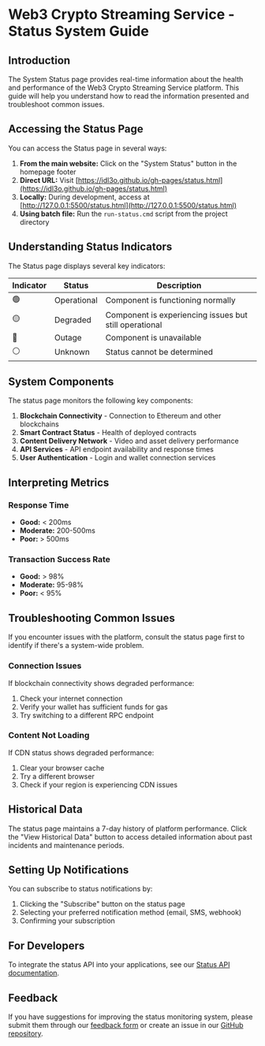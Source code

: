 # Web3 Crypto Streaming Service - Status System Guide

## Introduction

The System Status page provides real-time information about the health and performance of the Web3 Crypto Streaming Service platform. This guide will help you understand how to read the information presented and troubleshoot common issues.

## Accessing the Status Page

You can access the Status page in several ways:

1. **From the main website:** Click on the "System Status" button in the homepage footer
2. **Direct URL:** Visit [https://idl3o.github.io/gh-pages/status.html](https://idl3o.github.io/gh-pages/status.html)
3. **Locally:** During development, access at [http://127.0.0.1:5500/status.html](http://127.0.0.1:5500/status.html)
4. **Using batch file:** Run the `run-status.cmd` script from the project directory

## Understanding Status Indicators

The Status page displays several key indicators:

| Indicator | Status | Description |
|-----------|--------|-------------|
| 🟢 | Operational | Component is functioning normally |
| 🟡 | Degraded | Component is experiencing issues but still operational |
| 🔴 | Outage | Component is unavailable |
| ⚪ | Unknown | Status cannot be determined |

## System Components

The status page monitors the following key components:

1. **Blockchain Connectivity** - Connection to Ethereum and other blockchains
2. **Smart Contract Status** - Health of deployed contracts
3. **Content Delivery Network** - Video and asset delivery performance
4. **API Services** - API endpoint availability and response times
5. **User Authentication** - Login and wallet connection services

## Interpreting Metrics

### Response Time
* **Good:** < 200ms
* **Moderate:** 200-500ms
* **Poor:** > 500ms

### Transaction Success Rate
* **Good:** > 98%
* **Moderate:** 95-98%
* **Poor:** < 95%

## Troubleshooting Common Issues

If you encounter issues with the platform, consult the status page first to identify if there's a system-wide problem.

### Connection Issues
If blockchain connectivity shows degraded performance:
1. Check your internet connection
2. Verify your wallet has sufficient funds for gas
3. Try switching to a different RPC endpoint

### Content Not Loading
If CDN status shows degraded performance:
1. Clear your browser cache
2. Try a different browser
3. Check if your region is experiencing CDN issues

## Historical Data

The status page maintains a 7-day history of platform performance. Click the "View Historical Data" button to access detailed information about past incidents and maintenance periods.

## Setting Up Notifications

You can subscribe to status notifications by:

1. Clicking the "Subscribe" button on the status page
2. Selecting your preferred notification method (email, SMS, webhook)
3. Confirming your subscription

## For Developers

To integrate the status API into your applications, see our [Status API documentation](https://idl3o.github.io/gh-pages/docs/api.html#status).

## Feedback

If you have suggestions for improving the status monitoring system, please submit them through our [feedback form](https://idl3o.github.io/gh-pages/feedback.html) or create an issue in our [GitHub repository](https://github.com/idl3o/gh-pages/issues).

